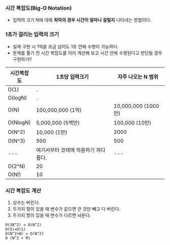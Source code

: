
### 시간 복잡도(Big-O Notation)
+ 입력의 크기 N에 대해 **최악의 경우 시간이 얼마나 걸릴지** 나타내는 방법이다.

### 1초가 걸리는 입력의 크기
+ 실제 구현 시 1억을 조금 넘어도 1초 안에 수행이 가능하다.
+ 문제를 풀기 전 시간 복잡도를 미리 계산해 보고 시간 안에 수행된다고 판단될 경우 구현하기!!

| 시간복잡도 | 1초당 입력크기                       | 자주 나오는 N 범위  |
| ---------- | ------------------------------------ | ------------------- |
| O(1)       | .                                    |                     |
| O(logN)    | .                                    |                     |
| O(N)       | 100,000,000 (1억)                    | 10,000,000 (1000만) |
| O(NlogN)   | 5,000,000 (5백만)                    | 100,000 (10만)      |
| O(N^2)     | 10,000 (1만)                         | 2000                |
| O(N^3)     | 500                                  | 500                 |
| ---        | 여기서부터 코테에 적용하기 까다롭다. | ---                 |
| O(2^N)     | 20                                   |                     |
| O(N!)      | 10                                   |                     |


### 시간 복잡도 계산
1. 상수는 버린다.
2. 두가지 항이 있을 때 변수가 같으면 큰 것만 빼고 다 버린다.
3. 두가지 항이 있을 때 변수가 다르면 놔둔다.

```
O(3N^2) = O(N^2)
O(5)=O(1)
O(N^2+N) = O(N^2)
O (N^2 + M)
```
